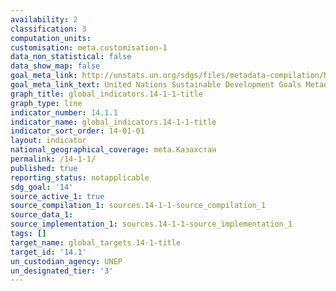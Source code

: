 ```yaml
---
availability: 2
classification: 3
computation_units:
customisation: meta.customisation-1
data_non_statistical: false
data_show_map: false
goal_meta_link: http://unstats.un.org/sdgs/files/metadata-compilation/Metadata-Goal-14.pdf
goal_meta_link_text: United Nations Sustainable Development Goals Metadata (pdf 288kB)
graph_title: global_indicators.14-1-1-title
graph_type: line
indicator_number: 14.1.1
indicator_name: global_indicators.14-1-1-title
indicator_sort_order: 14-01-01
layout: indicator
national_geographical_coverage: meta.Казахстан
permalink: /14-1-1/
published: true
reporting_status: notapplicable
sdg_goal: '14'
source_active_1: true
source_compilation_1: sources.14-1-1-source_compilation_1
source_data_1:
source_implementation_1: sources.14-1-1-source_implementation_1
tags: []
target_name: global_targets.14-1-title
target_id: '14.1'
un_custodian_agency: UNEP
un_designated_tier: '3'
---
```

